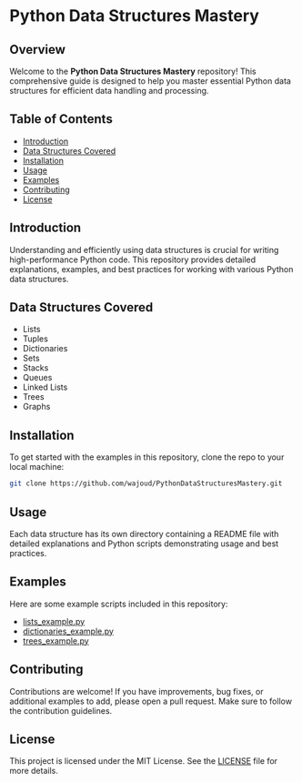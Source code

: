 # Python Data Structures Mastery

## Overview

Welcome to the **Python Data Structures Mastery** repository! This comprehensive guide is designed to help you master essential Python data structures for efficient data handling and processing.

## Table of Contents

- [Introduction](#introduction)
- [Data Structures Covered](#data-structures-covered)
- [Installation](#installation)
- [Usage](#usage)
- [Examples](#examples)
- [Contributing](#contributing)
- [License](#license)

## Introduction

Understanding and efficiently using data structures is crucial for writing high-performance Python code. This repository provides detailed explanations, examples, and best practices for working with various Python data structures.

## Data Structures Covered

- Lists
- Tuples
- Dictionaries
- Sets
- Stacks
- Queues
- Linked Lists
- Trees
- Graphs

## Installation

To get started with the examples in this repository, clone the repo to your local machine:

```bash
git clone https://github.com/wajoud/PythonDataStructuresMastery.git
```

## Usage

Each data structure has its own directory containing a README file with detailed explanations and Python scripts demonstrating usage and best practices.

## Examples

Here are some example scripts included in this repository:

- [lists_example.py](examples/lists_example.py)
- [dictionaries_example.py](examples/dictionaries_example.py)
- [trees_example.py](examples/trees_example.py)

## Contributing

Contributions are welcome! If you have improvements, bug fixes, or additional examples to add, please open a pull request. Make sure to follow the contribution guidelines.

## License

This project is licensed under the MIT License. See the [LICENSE](LICENSE) file for more details.

